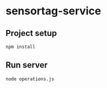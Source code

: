 # sensortag-service

## Project setup
```
npm install
```

## Run server
```
node operations.js
```
